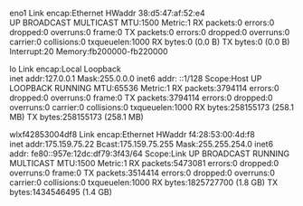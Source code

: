 eno1      Link encap:Ethernet  HWaddr 38:d5:47:af:52:e4  
          UP BROADCAST MULTICAST  MTU:1500  Metric:1
          RX packets:0 errors:0 dropped:0 overruns:0 frame:0
          TX packets:0 errors:0 dropped:0 overruns:0 carrier:0
          collisions:0 txqueuelen:1000 
          RX bytes:0 (0.0 B)  TX bytes:0 (0.0 B)
          Interrupt:20 Memory:fb200000-fb220000 

lo        Link encap:Local Loopback  
          inet addr:127.0.0.1  Mask:255.0.0.0
          inet6 addr: ::1/128 Scope:Host
          UP LOOPBACK RUNNING  MTU:65536  Metric:1
          RX packets:3794114 errors:0 dropped:0 overruns:0 frame:0
          TX packets:3794114 errors:0 dropped:0 overruns:0 carrier:0
          collisions:0 txqueuelen:1000 
          RX bytes:258155173 (258.1 MB)  TX bytes:258155173 (258.1 MB)

wlxf42853004df8 Link encap:Ethernet  HWaddr f4:28:53:00:4d:f8  
          inet addr:175.159.75.22  Bcast:175.159.75.255  Mask:255.255.254.0
          inet6 addr: fe80::957e:12dc:df79:3f43/64 Scope:Link
          UP BROADCAST RUNNING MULTICAST  MTU:1500  Metric:1
          RX packets:5473081 errors:0 dropped:0 overruns:0 frame:0
          TX packets:3514414 errors:0 dropped:0 overruns:0 carrier:0
          collisions:0 txqueuelen:1000 
          RX bytes:1825727700 (1.8 GB)  TX bytes:1434546495 (1.4 GB)

